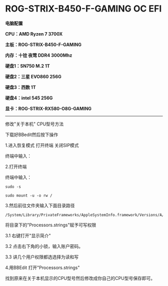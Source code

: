 # ROG-STRIX-B450-F-GAMING OC EFI

**电脑配置**

**CPU：AMD Ryzen 7 3700X**

**主板：ROG-STRIX-B450-F-GAMING**

**内存：十铨 夜莺 DDR4 3000Mhz**

**硬盘1：SN750 M.2 1T**

**硬盘2：三星 EVO860 256G**

**硬盘3：西数 1T**

**硬盘4：intel 545 256G**

**显卡：ROG-STRIX-RX580-O8G-GAMING**

------

修改"关于本机" CPU型号方法

下载好BBedit然后按下操作

1.进入恢复模式 打开终端 关闭SIP模式

终端中输入：

2.打开终端

终端中输入：

```
sudo -s
```

```
sudo mount -u -o rw /
```

3.然后前往文件夹输入下面目录路径

```
/System/Library/PrivateFrameworks/AppleSystemInfo.framework/Versions/A/Resources/zh_CN.lproj/
```

将目录下的"Processors.strings"赋予可写权限

3.1 右键打开"显示简介"

3.2 点击右下角的小锁，输入账户密码。

3.3 讲几个用户权限都选选择为读和写

4.用BBEdit 打开"Processors.strings"

找到原来在关于本机显示的CPU型号然后修改成你自己的CPU型号保存即可。